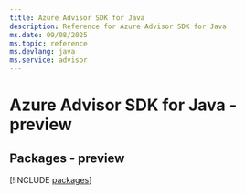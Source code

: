 ```yaml
---
title: Azure Advisor SDK for Java
description: Reference for Azure Advisor SDK for Java
ms.date: 09/08/2025
ms.topic: reference
ms.devlang: java
ms.service: advisor
---
```

# Azure Advisor SDK for Java - preview
## Packages - preview
[!INCLUDE [packages](advisor-index.md)]